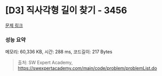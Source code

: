 # [D3] 직사각형 길이 찾기 - 3456 

[문제 링크](https://swexpertacademy.com/main/code/problem/problemDetail.do?contestProbId=AWFPmsqqALwDFAV0) 

### 성능 요약

메모리: 60,336 KB, 시간: 288 ms, 코드길이: 217 Bytes



> 출처: SW Expert Academy, https://swexpertacademy.com/main/code/problem/problemList.do